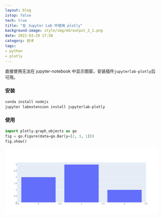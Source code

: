 ```yaml
---
layout: blog
istop: false
tech: true
title: "在 Jupyter Lab 中使用 plotly"
background-image: style/img/md/output_2_1.png
date: 2021-03-29 17:50
category: 技术
tags:
- python
- plotly
---
```


直接使用无法在 jupyter-notebook 中显示图窗，安装插件`jupyterlab-plotly`后可用。

### 安装

```bash
conda install nodejs
jupyter labextension install jupyterlab-plotly
```

[1]: https://stackoverflow.com/questions/52771328/plotly-chart-not-showing-in-jupyter-notebook

### 使用

```python
import plotly.graph_objects as go
fig = go.Figure(data=go.Bar(y=[2, 3, 1]))
fig.show()
```

![output](style/img/md/output_2_1.png)
